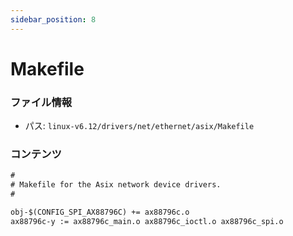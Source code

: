 ```yaml
---
sidebar_position: 8
---
```

# Makefile

### ファイル情報

- パス: `linux-v6.12/drivers/net/ethernet/asix/Makefile`

### コンテンツ

```txt
#
# Makefile for the Asix network device drivers.
#

obj-$(CONFIG_SPI_AX88796C) += ax88796c.o
ax88796c-y := ax88796c_main.o ax88796c_ioctl.o ax88796c_spi.o

```
